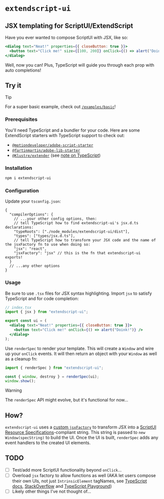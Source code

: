 # `extendscript-ui`

## JSX templating for ScriptUI/ExtendScript

Have you ever wanted to compose ScriptUI with JSX, like so:

<!-- prettier-ignore -->
```jsx
<dialog text="Neat!" properties={{ closeButton: true }}>
  <button text="Click me!" size={[100, 200]} onClick={() => alert("Doink!")} />
</dialog>
```

Well, now you can! Plus, TypeScript will guide you through each prop with auto completions!

## Try it

> [!TIP]
> For a super basic example, check out [`/examples/basic`](/examples/basic)!

### Prerequisites

You'll need TypeScript and a bundler for your code. Here are some ExtendScript starters with TypeScript support to check out:

- [`@motiondeveloper/adobe-script-starter`](https://github.com/motiondeveloper/adobe-script-starter)
- [`@fartinmartin/adobe-lib-starter`](https://github.com/fartinmartin/adobe-lib-starter)
- [`@Klustre/extender`](https://github.com/Klustre/extender) (see [note on TypeScript](https://github.com/Klustre/extender?tab=readme-ov-file#typescript))

### Installation

```bash
npm i extendscript-ui
```

### Configuration

Update your `tsconfig.json`:

<!-- prettier-ignore -->
```jsonc
{
  "compilerOptions": {
    // ...your other config options, then:
    // tell TypeScript how to find extendscript-ui's jsx.d.ts declarations:
    "typeRoots": ["./node_modules/extendscript-ui/dist"],
    "types": ["types/jsx.d.ts"],
    // tell TypeScript how to transform your JSX code and the name of the jsxFactory fn to use when doing so:
    "jsx": "react",
    "jsxFactory": "jsx" // this is the fn that extendscript-ui exports!
  }
  // ...any other options
}
```

### Usage

Be sure to use `.tsx` files for JSX syntax highlighting. Import `jsx` to satisfy TypeScript and for code completion:

<!-- prettier-ignore -->
```jsx
// index.tsx
import { jsx } from "extendscript-ui";

export const ui = (
  <dialog text="Neat!" properties={{ closeButton: true }}>
    <button text="Click me!" onClick={() => alert("Doink!")} />
  </dialog>
);
```

Use `renderSpec` to render your template. This will create a `Window` and wire up your `onClick` events. It will then return an object with your `Window` as well as a cleanup fn:

<!-- prettier-ignore -->
```jsx
import { renderSpec } from "extendscript-ui";

const { window, destroy } = renderSpec(ui);
window.show();
```

> [!WARNING]
> The `renderSpec` API might evolve, but it's functional for now...

## How?

`extendscript-ui` uses a [custom `jsxFactory`](https://www.typescriptlang.org/tsconfig/#jsxFactory) to transform JSX into a [ScriptUI Resource Specifications](https://extendscript.docsforadobe.dev/user-interface-tools/resource-specifications.html)-compliant string. This string is passed to `new Window(specString)` to build the UI. Once the UI is built, `renderSpec` adds any event handlers to the created UI elements.

## TODO

- [ ] Test/add more ScriptUI functionality beyond `onClick`...
- [ ] Overload `jsx` factory to allow functions as well (AKA let users compose their own UIs, not just `IntrinsicElement` tagNames, see [TypeScript docs](https://www.typescriptlang.org/docs/handbook/jsx.html), [StackOverflow](https://stackoverflow.com/a/68238924/8703073) and [TypeScript Playground](https://www.typescriptlang.org/play/?target=99#code/PQKgsAUABCUAICsDOAPKyWRsSw9QB4AnAUwDMTSA7AYxKgBsBLAIwF4AiAEQHkBZDlGAA+SJAAmJGgwCGpKFRkBbEkgAOMulABSAZQAaUAN5YoZ-ABUAFvVIAXAK5EqUOwE819APZkoXpzoGUABimnZeRG6mZu6eUACiDCQqVHZQbFAAEhZ8ADKJySSpANxi0GZCwFAAkqlETFRITDQFKXZ8MmpQAOZEMixIUDIMDK42UEh2MlTicuJZObmuMt2DDWP0FrpQvHyMrAB00VANdpRkmvS1dvWNza1FdoMkKGczg9e3TS1JbR1dRigAF8ysdLOMyF4Rl4AO4NbpDeQ0ByTLxKVweVQAGgUXjSGiIaR8UC2AHJBgBrKiwlx6QyKFTqS4ALmOsSudQa3weqX+6WMxwqUAA2gBpE4uCkkNzE7J5Hl2CwrAByyhI-wAusyBeUhXqRRTtZNbt0tUMqFFdXqQVabWzMSSVvypTLfHSDp8ufdfo8kKUIMdTudLlAAMJotReKiPHX6swACjURC8nkJTFUAH5tYDhS6jTd4Wbpm5gTiaFYmAxxNQs1BlV5JMKNQBKbX1yTHG12iBkBy0OxMKPoVAECxQF5vcSDd1KhEZGcrYTxqbdbUWHEyOwFlgOM5IbMG6X5k1Fi3AqAAHwUDhGOIO9-LlerRTbDZITdbgX0BwVkF7-cHFwMGXFZtXdcMlEjaNUg3Ld6h3PdtQABTkNUziIJACHZYkV2ES9r1vKB7wOR8q2oV9GxbCiSD-PsaAHIdgJXMCDAOWd8PAiMo0eWDt13VQD1zI8JgLKhTW1YtzyvKgbwYO8HwrMiXzrN8P1jComF8ZdMRwp02H0qBSX-ejANJZt1P1ewnBcFd403Pi9ygDMM2MIEy0U58qGbf0hRtIV2UdOcMU8XTuh8ioaCjSZxx9VJtTlfJYsVFU1X+YVZw1flxC8ZE2hI0hNxIBUQO6byyiFfAAEEkCaboXHs+D+P3Y4kjSJROn5Oy4NYJqnJcowgTKq1WqgJMU21F0cJ03x2rUcKzEhIgoETZMumJeMeBYBApDsA4XSQeNZvMmRBmLZtzJMAMrQqqp4lePp6KgAA3YYHAEwUKjGroMi+g5wl0UTunjIa4ygSLGjSF6GDe-lZuFL7MpO803HmvVwei4sACVyEoIotAyEgkqGU6LVRoVNOW7DfCxnHqDoeHVsy-SMlJPtJDIBoSHEMyLNByooGqoYoAuEYWE0CleOSNQ0nCCYSDSaYhm6hCSFZa640JwpUgOJB5cq5X+JWlMcSht6QbjIEYt13nQZpig6ffBH+VNkgyYqPz3fKip8E6TwZjBjzqGORblpG0j5mJcPqAuj6zAp7SQt8cP0gM8lAZ5y6+YqTW8oaaMiAsCcoAAagycO3f1cGBxk13Y+BOv48qog+jcA4mCQJuW-jcPzptjWkoOX2inEeNiJ7iu0ajau3onj39Rzx5B7UP3xFDDzu4882zDnqArOcGKtbsf1u2MhiXCQ+F40BFhocJYEDxvpw7GPeFgRjq095cAhxCYJ7hCMR+hIgQEGAD-P+kBuwvSWoTfkBAL5iSgIAuwnA3AyA4MIEB8DujCH9JAKBUAwGwMIUwcQnBIReHQZkQmDAvBfgAITGEJsA0Bv8cFlGyrlReLAGytyHjMNeT54xgObEAA))
- [ ] Likely other things I've not thought of...

